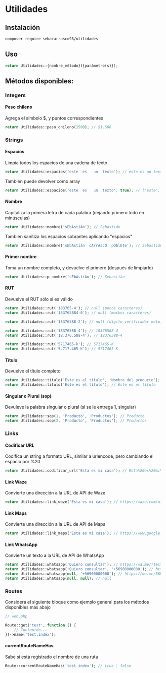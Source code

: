 # Utilidades

## Instalación
```sh
composer require sebacarrasco93/utilidades
```

## Uso
```php
return Utilidades::{nombre_método}({parámetro(s)});
```

## Métodos disponibles:

### Integers

#### Peso chileno

Agrega el símbolo $, y puntos correspondientes

```php
return Utilidades::peso_chileno(1500); // $1.500
```

### Strings

#### Espacios
Limpia todos los espacios de una cadena de texto
```php
return Utilidades::espacios('este  es   un  texto'); // este es un texto
```

También puede devolver como array
```php
return Utilidades::espacios('este  es   un  texto', true); // ['este', 'es', 'un', 'texto']
```

#### Nombre

Capitaliza la primera letra de cada palabra (dejando primero todo en minúsculas)
```php
return Utilidades::nombre('sEbAstiÁn'); // Sebastián
```

También sanitiza los espacios sobrantes aplicando "espacios"
```php
return Utilidades::nombre('sEbAstián  cArrAscO  pOblEte'); // Sebastián Carrasco Poblete
```

#### Primer nombre

Toma un nombre completo, y devuelve el primero (después de limpiarlo)
```php
return Utilidades::p_nombre('sEbAstiÁn'); // Sebastián
```

#### RUT

Devuelve el RUT sólo si es válido
```php
return Utilidades::rut('183765-4'); // null (pocos caracteres)
return Utilidades::rut('183765884-0'); // null (muchos caracteres)

return Utilidades::rut('18376588-2'); // null (dígito verificador malo)

return Utilidades::rut('18376588-4'); // 18376588-4
return Utilidades::rut('18.376.588-4'); // 18376588-4

return Utilidades::rut('5717465-k'); // 5717465-K
return Utilidades::rut('5.717.465-K'); // 5717465-K
```

#### Título

Devuelve el título completo
```php
return Utilidades::titulo('Este es el título', 'Nombre del producto'); // Este es el título | Nombre del producto
return Utilidades::titulo('Este es el título'); // Este es el título
```

#### Singular o Plural (sop)

Devuleve la palabra singular o plural (si se le entrega 1, singular)

```php
return Utilidades::sop(1, 'Producto', 'Productos'); // Producto
return Utilidades::sop(2, 'Producto', 'Productos'); // Productos
```

### Links

#### Codificar URL

Codifica un string a formato URL, similar a urlencode, pero cambiando el espacio por %20

```php
return Utilidades::codificar_url('Esta es mi casa'); // Esta%20es%20mi%20casa
```

#### Link Waze

Convierte una dirección a la URL de API de Waze

```php
return Utilidades::link_waze('Esta es mi casa'); // https://waze.com/ul?q=Esta%20es%20mi%20casa
```

#### Link Maps

Convierte una dirección a la URL de API de Maps

```php
return Utilidades::link_maps('Esta es mi casa'); // https://www.google.com/maps/search/?api=1&query=Esta%20es%20mi%20casa
```

#### Link WhatsApp

Convierte un texto a la URL de API de WhatsApp

```php
return Utilidades::whatsapp('Quiero consultar'); // https://wa.me/?text=Quiero%20consultar
return Utilidades::whatsapp('Quiero consultar', '+56900000000'); // https://wa.me/56900000000?text=Quiero%20consultar
return Utilidades::whatsapp(null, '+56900000000'); // https://wa.me/56900000000
return Utilidades::whatsapp(null, null); // null
```

### Routes

Considera el siguiente bloque como ejemplo general para los métodos disponibles más abajo

```php
// web.php

Route::get('test', function () {
    // Contenido...
})->name('test.index');
```

#### currentRouteNameHas

Sabe si está registrado el nombre de una ruta

```php
Route::currentRouteNameHas('test.index'); // true | false
```

